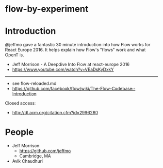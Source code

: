 # flow-by-experiment

# Introduction

@jeffmo gave a fantastic 30 minute introduction into how Flow works for React Europe 2016. It helps explain how Flow's "flows" work and what OpenT is.

- Jeff Morrison - A Deepdive Into Flow at react-europe 2016
- https://www.youtube.com/watch?v=VEaDsKyDxkY

---

- see flow-reloaded.md
- https://github.com/facebook/flow/wiki/The-Flow-Codebase:-Introduction


Closed access:
- http://dl.acm.org/citation.cfm?id=2996280

# People

- Jeff Morrison
  - https://github.com/jeffmo
  - Cambridge, MA
- Avik Chaudhuri
